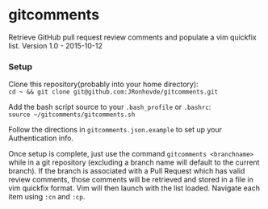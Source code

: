# gitcomments
Retrieve GitHub pull request review comments and populate a vim quickfix list.
Version 1.0 - 2015-10-12

### Setup    
Clone this repository(probably into your home directory):   
    `cd ~ && git clone git@github.com:JRonhovde/gitcomments.git`

Add the bash script source to your `.bash_profile` or `.bashrc`:    
    `source ~/gitcomments/gitcomments.sh`    

Follow the directions in `gitcomments.json.example` to set up your Authentication info.    

Once setup is complete, just use the command `gitcomments <branchname>` while in a git repository (excluding a branch name will default to the current branch). If the branch is associated with a Pull Request which has valid review comments, those comments will be retrieved and stored in a file in vim quickfix format. Vim will then launch with the list loaded. Navigate each item using `:cn` and `:cp`.
